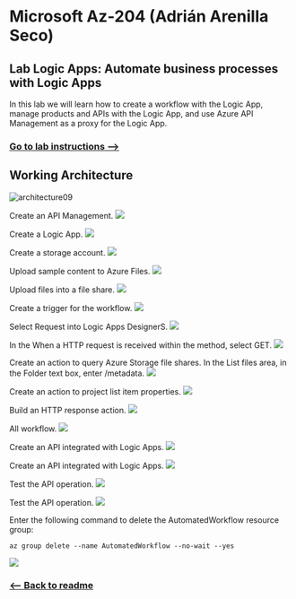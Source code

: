 # Microsoft Az-204 (Adrián Arenilla Seco)

## Lab Logic Apps: Automate business processes with Logic Apps
In this lab we will learn how to create a workflow with the Logic App, manage products and APIs with the Logic App, and use Azure API Management as a proxy for the Logic App.

### [Go to lab instructions -->](Files/AZ-204_09_lab.md)

## Working Architecture
![architecture09](architecture_09.png)

Create an API Management.
![](Evidences/Image1.png)


Create a Logic App.
![](Evidences/Image2.png)


Create a storage account.
![](Evidences/Image3.png)


Upload sample content to Azure Files.
![](Evidences/Image4.png)


Upload files into a file share.
![](Evidences/Image5.png)


Create a trigger for the workflow.
![](Evidences/Image6.png)


Select Request into Logic Apps DesignerS.
![](Evidences/Image7.png)


In the When a HTTP request is received within the method, select GET.
![](Evidences/Image8.png)


Create an action to query Azure Storage file shares. 
In the List files area, in the Folder text box, enter /metadata.
![](Evidences/Image9.png)


Create an action to project list item properties.
![](Evidences/Image10.png)


Build an HTTP response action.
![](Evidences/Image11.png)


All workflow.
![](Evidences/Image12.png)


Create an API integrated with Logic Apps.
![](Evidences/Image13.png)


Create an API integrated with Logic Apps.
![](Evidences/Image14.png)


Test the API operation.
![](Evidences/Image15.png)


Test the API operation.
![](Evidences/Image16.png)


Enter the following command to delete the AutomatedWorkflow resource group:
```
az group delete --name AutomatedWorkflow --no-wait --yes
```
![](Evidences/Image17.png)


### [<-- Back to readme](../../../../)


